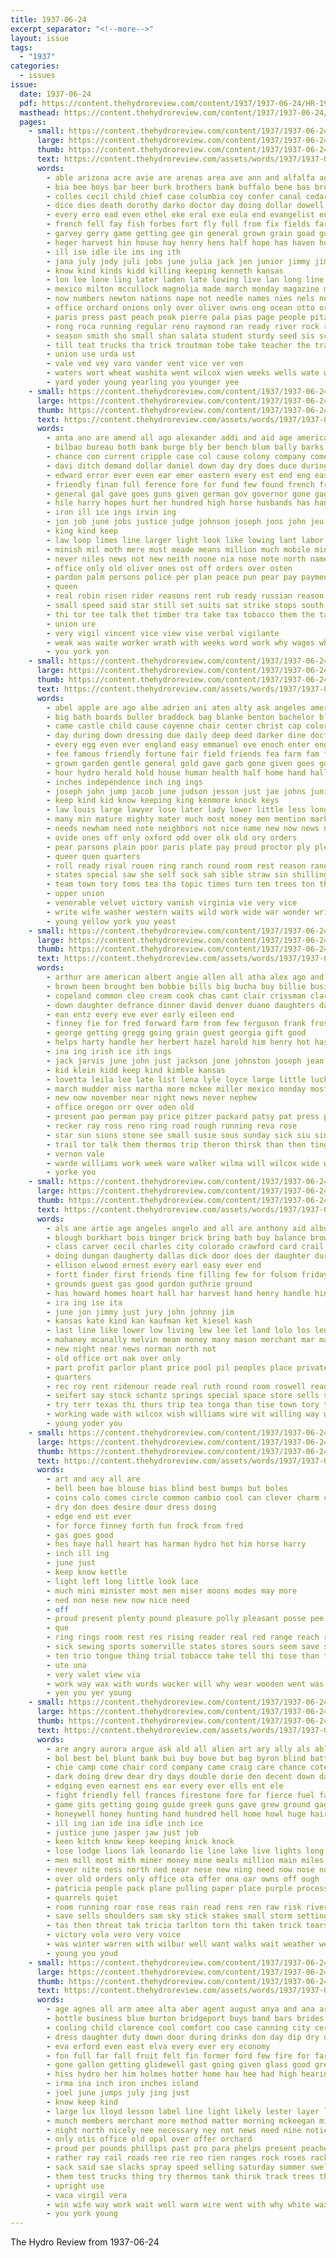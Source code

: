 ```yaml
---
title: 1937-06-24
excerpt_separator: "<!--more-->"
layout: issue
tags:
  - "1937"
categories:
  - issues
issue:
  date: 1937-06-24
  pdf: https://content.thehydroreview.com/content/1937/1937-06-24/HR-1937-06-24.pdf
  masthead: https://content.thehydroreview.com/content/1937/1937-06-24/masthead/HR-1937-06-24.jpg
  pages:
    - small: https://content.thehydroreview.com/content/1937/1937-06-24/small/HR-1937-06-24-01.jpg
      large: https://content.thehydroreview.com/content/1937/1937-06-24/large/HR-1937-06-24-01.jpg
      thumb: https://content.thehydroreview.com/content/1937/1937-06-24/thumbnails/HR-1937-06-24-01.jpg
      text: https://content.thehydroreview.com/assets/words/1937/1937-06-24/HR-1937-06-24-01.txt
      words:
        - able arizona acre avie are arenas area ave ann and alfalfa agent acres asa ana albert america american ari allen august archie ames all ako army anil
        - bia bee boys bar beer burk brothers bank buffalo bene bas brought barber brother bible bese but blanche bake bonus body bel best barbara bruckart bran binger business bere bance bead bouche bet began bethel bae been ber brick blaine bays bennett both big better begun boy beach back burkhart beth baby bowens broad betty bees bey
        - colles cecil child chief case columbia coy confer canal cedar craig came cay crete childs cobb cases cousin county colony credit cash collier cave car calvert comes cost cyril chronic crosby cat crais comp cole cordell course city carruth cores chair col cage christian class care cherry college church
        - dice dies death dorothy darko doctor day doing dollar dowell dam during deming dally dad daughters desire della dent days dress davidson down daughter dieter director does
        - every erro ead even ethel eke eral exe eula end evangelist ence edge early elisabeth ether eldred ever emery
        - french fell fay fish forbes fort fly full from fix fields farms frost first friends friday found farmer fruit far figures farm foot fae few fun fee fall floyd for furnish free
        - garvey gerry game getting gee gin general grown grain goad guy gill gilg george golden good gan grell georgia guess gish gov graff glidewell goldfield going given grassi
        - heger harvest hin house hay henry hens half hope has haven hoon hen hunt hoppers hurry hair hand henke hart her hea hydro hands hol hatfield heads health holding herndon hundred had hubert high hold hour har hot humes hurt hafer held hulls home how hardware
        - ill ise idle ile ims ing ith
        - jana july jody juli jobs june julia jack jen junior jimmy jim jang just
        - know kind kinds kidd killing keeping kenneth kansas
        - lon lee lone ling later laden late lowing live lan long line leedy leona large latin land look list light lat lou lois lake lime league left like longer lottie last less linge lew lor legion lees letter
        - mexico milton mccullock magnolia made march monday magazine moy mix mun mex mae masoner marvin matas mules matter miss middle more morning mean minister much many mil mabe may miles match men mews mary mee miller mere maid mile moody most mast
        - now numbers newton nations nape not needle names nies nels new nelle nee necessary near noel north never niece news nims night nathan
        - office orchard onions only over oliver owns ong ocean otto oregon old onda
        - paris press past peach peak pierre pala pias page people pitzer price person power pera precious public pounds pearl pauls place pack plant peoples pon panes paper pete part pay por pues post peed pet pin
        - rong roca running regular reno raymond ran ready river rock rine rie romney rush racer rain rom rear rushing room real reavy roof reall rye reach reap rocky
        - season smith sho small shan salata student sturdy seed sis school seen stormy sai saturday sees short said story shaw station set standing sleep sar sigh stork still send samuel sad stockton sack stay session see she sidney ser sell seon show shae spies size surrett service save steele shoe sea sole second sons simmons september sites store sic seat son standard sister sap seems south soe seu sunday sak smiling search state stream swift
        - till teat trucks tha trick troutman tobe take teacher the trailer times thee trees towns than tai them tom toms tee tin taken teas teen thomason threat tae ten tra taylo tailor town taman try toward thomas texas train tie
        - union use urda ust
        - vale ved vey varo vander vent vice ver ven
        - waters wort wheat washita went wilcox wien weeks wells wate william wallis willie week world war with willis wil well win weatherford wes want williams wan working will weather washington wiles why weekly wait wat was while watch way wie work white
        - yard yoder young yearling you younger yee
    - small: https://content.thehydroreview.com/content/1937/1937-06-24/small/HR-1937-06-24-02.jpg
      large: https://content.thehydroreview.com/content/1937/1937-06-24/large/HR-1937-06-24-02.jpg
      thumb: https://content.thehydroreview.com/content/1937/1937-06-24/thumbnails/HR-1937-06-24-02.jpg
      text: https://content.thehydroreview.com/assets/words/1937/1937-06-24/HR-1937-06-24-02.txt
      words:
        - anta ano are amend all ago alexander addi and aid age america anthony ary art ask able
        - bilbao bureau both bank burge bly ber bench blum bally barks balls brooks bunch boom branch beach billion bring but business bers bea border broad bees belle brought bottom belong boat bills been burgess bruckart byrnes banish better begin band bitter break big bracket blow basque board belt bill buckle
        - chance con current cripple case col cause colony company comes congress champion citizen courage course carolina count cordoba cobb care courts colle chief city character coast can cost carry close corpora come cham chamber contin charles chum court cleveland call counsel cam certain cal cher corner cases came
        - davi ditch demand dollar daniel down day dry does duce during danger davey dan dence dues dress dom doing death dito deal dent dul due
        - edward error ever even ear emer eastern every est end eng east easy else
        - friendly finan full ference fore for fund few found french france front first from fiscal fish florida force franco folds free francisco fam far farley fig frances fail fara former fall foot friends favor farm
        - general gal gave goes guns given german gov governor gone gag ger gather girdler germany gress garrison good gen going
        - hile harry hopes hurt her hundred high horse husbands has hand head hollywood holmes how helps hydro heart house himsel half hou had hold hopkins him heard heinkel holes hoo held
        - iron ill ice ings irvin ing
        - jon job june jobs justice judge johnson joseph jons john jeu jee
        - king kind keep
        - law loop limes line larger light look like lowing lant labor little lan lloyd life lewis last laws legal low lately long latter lot lawyer letter large land lady lege living loyal london list later leaders learned lions late
        - minish mil moth mere must meade means million much mobile mine man may monroe members manner minister mines most mile mule masters merit mail monica miles min mark mcgrady mos more michail many mills main made matter maybe mates men money meas mich moral mayor
        - never niles news not new neith noone nia nose note north names nation necessary noun nor now near nati name
        - office only old oliver ones ost off orders over osten
        - pardon palm persons police per plan peace pun pear pay payment picket press plain plants pro president power public people person paper poor parcel pace point plant policy ply present pose plenty piece pick patient piles patent part pleas perkins powers petite pinch picking
        - queen
        - real robin risen rider reasons rent rub ready russian reason reach rather race ring radio red rebel romance rea rolls round raw rob royal roose rate rol roosevelt
        - small speed said star still set suits sat strike stops south short susan sage special spell strong shields say secret share she session sult safe square sessions seen signs sal solid seek see surface son speak sole selves snow states seven stress self seal step save seem staff springs starts side state sides sons shed six strife spring straw spanish stand sen southern summer service such strange steel
        - thi tor tee talk thet timber tra take tax tobacco them the taste then tail taft ties tater taken try than takes ten too turn toward thing
        - union ure
        - very vigil vincent vice view vise verbal vigilante
        - weak was waite worker wrath with weeks word work why wages while way wall words warning willing worst wit week wife waste well william winter western wendell works washington world woods white weather will
        - you york yon
    - small: https://content.thehydroreview.com/content/1937/1937-06-24/small/HR-1937-06-24-03.jpg
      large: https://content.thehydroreview.com/content/1937/1937-06-24/large/HR-1937-06-24-03.jpg
      thumb: https://content.thehydroreview.com/content/1937/1937-06-24/thumbnails/HR-1937-06-24-03.jpg
      text: https://content.thehydroreview.com/assets/words/1937/1937-06-24/HR-1937-06-24-03.txt
      words:
        - abel apple are ago albe adrien ani aten alty ask angeles american age able ath all acre and abraham alma arts
        - big bath boards buller braddock bag blanke benton bachelor blue both body best beans been bring bells base bread bond butter begin birth blessing bare brother burns blazer back bull beam book brown brought bidding black but baer boat blown bridge burgess bears
        - came castle child cause cayenne chair center christ cap colorado can char coins change chinery chap col cool come corral check county circle cau certain custer companion cover count call chapel corn coats con cargo cen cases chancellor case cambridge common college captain crow christian cam council chess cake cann city contri
        - day during down dressing due daily deep deed darker dine doctor deal days done degree does dough doing dear double duck
        - every egg even ever england easy emmanuel eve enoch enter engineer excellent ean
        - fee famous friendly fortune fair field friends fea farm fam fail forth fees first fuel firm fall farmer fresh fields for fire full furnish fine front french forest fallen flock favorite frost found far few from faith fairly
        - grown garden gentle general gold gave garb gone given goes good george gift grams gat going genesis gen glad getting green
        - hour hydro herald hold house human health half home hand halls holy held harvard her hope harold head had him hes hens has hair hath horse how hansell hill homes humble hartford hole honor hall hence high
        - inches independence inch ing ings
        - joseph john jump jacob june judson jesson just jae johns junior january jaw
        - keep kind kid know keeping king kenmore knock keys
        - law louis large lawyer lose later lady lower little less longer life lis lunch long lands left lent lake leather lace loy love los london lea last lundquist laws loud like livingstone lies lesson land lions larger lot leo let lookout
        - many min mature mighty mater much most money men mention mark magny mals moody margaret more moral means mae matter mix master miss marie mer may middle moment milk must made martin merly market members mountain morning man maule
        - needs newham need note neighbors not nice name new now news never near noy noble nation negro newtown night noah nance
        - ovide ones off only oxford odd over olk old ory orders
        - pear parsons plain poor paris plate pay proud proctor ply pleasure pad par purchase persons per pop pride patch proper profit pulling promise part process pro pretty pull pos past precious post polite pass pippin plants people pale place
        - queer quen quarters
        - roll ready rival rouen ring ranch round room rest reason range record risk raiser river rod rocky roman rope rickets ran radio ries rail road rolls rugger rather robertson rays
        - states special saw she self sock sah sible straw sin shilling still senior solid student story sow salva set suits string stranger sane salt sunday ship station shape silver senator saint sailors shown save state stack sum send search session seat streets stands stamp second sun sand space sor selwyn sports speak summer saturday sugar stamps small see stand stern salad sunshine sewing silence sons store start square study salvage sank silk seems seek sup such service sport spring storm seen said staff soy sion sir speaker stiff soon sees
        - team town tory toms tea tha topic times turn ten trees ton thomas tar than tin ting them tow trinity ture taylor tie telemaque tell terri thing ties tures then tain too title taken trick treasure top tennis take the tribe talk
        - upper union
        - venerable velvet victory vanish virginia vie very vice
        - write wife washer western waits wild work wide war wonder writer word wish weak with warm wat world washington winter waste went weight wise will words way west wear worms worn week want water while worth was wait well woy walker white
        - young yellow york you yeast
    - small: https://content.thehydroreview.com/content/1937/1937-06-24/small/HR-1937-06-24-04.jpg
      large: https://content.thehydroreview.com/content/1937/1937-06-24/large/HR-1937-06-24-04.jpg
      thumb: https://content.thehydroreview.com/content/1937/1937-06-24/thumbnails/HR-1937-06-24-04.jpg
      text: https://content.thehydroreview.com/assets/words/1937/1937-06-24/HR-1937-06-24-04.txt
      words:
        - arthur are american albert angie allen all atha alex ago and angle
        - brown been brought ben bobbie bills big bucha buy billie business bottles butter bless but back bring bobby book buchanan brother boschert
        - copeland common cleo cream cook chas cant clair crissman clarence colorado cool city cake cop can cordell come corpus comfort came caddo company crock christi county carolyn coll
        - down daughter defrance dinner david denver duane daughters days day done davis
        - ean entz every eve ever early eileen end
        - finney fie for fred forward farm from few ferguson frank frost fam force fail fort
        - george getting gregg going grain guest georgia gift good
        - helps harty handle her herbert hazel harold him henry hot has herndon hopewell hon hail hydro hawk hills hawkins how home humphrey
        - ina ing irish ice ith ings
        - jack jarvis june john just jackson jone johnston joseph jean
        - kid klein kidd keep kind kimble kansas
        - lovetta leila lee late list lena lyle loyce large little luck lin laa last loughlin love lemon lor lasley left
        - march mudder miss martha more mckee miller mexico monday most milo mountain merry matter must melvin metzer morning mansfield mary
        - new now november near night news never nephew
        - office oregon orr over oden old
        - present pao perman pay price pitzer packard patsy pat press per pop pretty pie past potter post
        - recker ray ross reno ring road rough running reva rose
        - star sun sions stone see small susie sous sunday sick siu sin shirts strong special super stove smalley saturday son slemp say sandle springs second skaggs spies store sanders she sugar strickland service sister still
        - trail tor talk them thermos trip theron thirsk than then ting tharp tucker texas texola tim ted too teat the
        - vernon vale
        - warde williams work week ware walker wilma will wilcox wide william wyatt with weeks want weatherford wakley well weather walter worth was while why water woodrow went wheat
        - yorke you
    - small: https://content.thehydroreview.com/content/1937/1937-06-24/small/HR-1937-06-24-05.jpg
      large: https://content.thehydroreview.com/content/1937/1937-06-24/large/HR-1937-06-24-05.jpg
      thumb: https://content.thehydroreview.com/content/1937/1937-06-24/thumbnails/HR-1937-06-24-05.jpg
      text: https://content.thehydroreview.com/assets/words/1937/1937-06-24/HR-1937-06-24-05.txt
      words:
        - als ane artie age angeles angelo and all are anthony aid albuquerque ash
        - blough burkhart bois binger brick bring bath buy balance browne bill brown back beat bank bou better been business bigger burban best bet beer brother
        - class carver cecil charles city colorado crawford card crail camp carolyn clinton coffee came come close cry cost cen chance can cash
        - doing dungan daugherty dallas dick door does der daughter during diego days dar day dress dollar
        - ellison elwood ernest every earl easy ever end
        - fortt finder first friends fine filling few for folsom friday field full from farm fill
        - grounds guest gas good gordon guthrie ground
        - has howard homes heart hall har harvest hand henry handle hinton henke heres hurt house hold had hard her hicks half harold hence hydro
        - ira ing ise ita
        - june jon jimmy just jury john johnny jim
        - kansas kate kind kan kaufman ket kiesel kash
        - last line like lower low living lew lee let land lolo los lena live lassiter late left leonard
        - mahaney mcanally melvin mean money many mason merchant mar man moi more mil mckeegan marie miss model
        - new night near news norman north not
        - old office ort oak over only
        - part profit parlor plant price pool pil peoples place private per public people pay post
        - quarters
        - rec roy rent ridenour reade real ruth round room roswell ready ran rage res rang
        - seifert say stock schantz springs special space store sells summer smith selling sale southern sunday station smaller standard son sell salon surgeon stange sturgill saturday steele san
        - try terr texas thi thurs trip tea tonga than tise town tory take the
        - working wade with wilcox wish williams wire wit willing way week williamson word went work wil west wells waste was weatherford will write wear
        - young yoder you
    - small: https://content.thehydroreview.com/content/1937/1937-06-24/small/HR-1937-06-24-06.jpg
      large: https://content.thehydroreview.com/content/1937/1937-06-24/large/HR-1937-06-24-06.jpg
      thumb: https://content.thehydroreview.com/content/1937/1937-06-24/thumbnails/HR-1937-06-24-06.jpg
      text: https://content.thehydroreview.com/assets/words/1937/1937-06-24/HR-1937-06-24-06.txt
      words:
        - art and acy all are
        - bell been bae blouse bias blind best bumps but boles
        - coins calo comes circle common cambio cool can clever charm cor come chic corral center chew change cin
        - dry don does desire dour dress doing
        - edge end est ever
        - for force finney forth fun frock from fred
        - gas goes good
        - hes haye hall heart has harman hydro hot him horse harry
        - inch ill ing
        - june just
        - keep know kettle
        - light left long little look lace
        - much mini minister most men miser moons modes may more
        - ned non nese new now nice need
        - off
        - proud present plenty pound pleasure polly pleasant posse pee person peko price pique
        - que
        - ring rings room rest res rising reader real red range reach rain
        - sick sewing sports somerville states stores sours seem save song service send size summer sloan step spells shown seer sear sacra sue simple salts smiling suh slicker smart say smooth stamp stuck
        - ten trio tongue thing trial tobacco take tell thi tose than them the tey tous tame
        - ute una
        - very valet view via
        - work way wax with words wacker will why wear wooden went was withers weather
        - yen you yer young
    - small: https://content.thehydroreview.com/content/1937/1937-06-24/small/HR-1937-06-24-07.jpg
      large: https://content.thehydroreview.com/content/1937/1937-06-24/large/HR-1937-06-24-07.jpg
      thumb: https://content.thehydroreview.com/content/1937/1937-06-24/thumbnails/HR-1937-06-24-07.jpg
      text: https://content.thehydroreview.com/assets/words/1937/1937-06-24/HR-1937-06-24-07.txt
      words:
        - are angry aurora argue ask ald all alien art ary ally als able and awa
        - bol best bel blunt bank bui buy bove but bag byron blind battle bet bitterly brought bay beat break back bold bey big ber boots been busi began better brilliant born black bar bud bring bele
        - chie camp come chair cord company came craig care chance cote chart cap cant change cost chi cabin cords chateau charity cummings cold clear car cleveland can crew
        - dark doing drew dear dry days double dorie den decent down day dat dunno don dows door deep dog daughter during dent
        - edging even earnest ens ear every ever ells ent ele
        - fight friendly fell frances firestone fore for fierce fuel face fee fair from fire first few fury felt force field fess fought fellow fort fortune filling fellows flight flash friends fig fall feller
        - game gits getting going guide greek guns gave grew ground gage guess gum good
        - honeywell honey hunting hand hundred hell home howl huge hair him had hes hydro heavens hot hang hun hed high house heard hour hike her how has head host hold hard hee
        - ill ing ian ide ina idle inch ice
        - justice june jasper jaw just job
        - keen kitch know keep keeping knick knock
        - lose lodge lions lak leonardo lie line lake live lights long labor lupe living life luck laughing large let last less longer like lovett light lay
        - men mill most mith miner money mine meals million main miles mission much meri mees many morale mowery man morning must moon more
        - never nite ness north ned near nese new ning need now nose not
        - over old orders only office ota offer ona oar owns off ough
        - patricia people pack plane pulling paper place purple process parkes ponder por part plenty plain pull pledge pany plan police price pon point patric pines power pitch purse parke poleon pat pay
        - quarrels quiet
        - room running roar rose reas rain read rens ren raw risk river record run ring ready rock rai res rei rush red ran rest remark
        - save sells shoulders sam sky stick stakes small storm setting seven sia sharp shore say sem still stay sal snow spin said send sank see sir she service smi sell stormy shall stake shams surface standing speed seen strode stove stand space shaw sun southern sand supp station show stones start south straight sar sed store square saw six silver sick sleep side stone set ship
        - tas then threat tak tricia tarlton torn thi taken trick tears times trip track the telling trout than talk them till tail too terrible taunt tonic toay tomer toan thousand toward thor ties tise try ted turns tat take
        - victory vola vero very voice
        - was winter warren with wilbur well want walks wait weather weeks way went win work word wall will war wave william wellington worth worn warrens why while wood wide wage windows white
        - young you youd
    - small: https://content.thehydroreview.com/content/1937/1937-06-24/small/HR-1937-06-24-08.jpg
      large: https://content.thehydroreview.com/content/1937/1937-06-24/large/HR-1937-06-24-08.jpg
      thumb: https://content.thehydroreview.com/content/1937/1937-06-24/thumbnails/HR-1937-06-24-08.jpg
      text: https://content.thehydroreview.com/assets/words/1937/1937-06-24/HR-1937-06-24-08.txt
      words:
        - age agnes all arm amee alta aber agent august anya and ana are ave
        - bottle business blue burton bridgeport buys band bars brides barnes beat bank best been bottom beam back but bottles bring born buy brought big
        - cooling child clarence cool comfort coo case canning city certain cork crown crissman close car cluster cubit came cost company cage cand church caddo cream clock choice carry college can cold come centurion cam call county
        - dress daughter duty down door during drinks don day dip dry dark death doctor days due does
        - eva erford even east elva every ever ery economy
        - fon full far fall fruit felt fin former ford few fire for farewell field farris first fail flower friday fost fresh from
        - gone gallon getting glidewell gast going given glass good grey game green gay gas gene
        - hiss hydro her him holmes hotter home hau hee had high hearing has honey henke how half hurt head hire hot
        - irma ina inch iron inches island
        - joel june jumps july jing just
        - know keep kind
        - large lux lloyd lesson label line light likely lester layer left lucile leghorn lynn last lower latter lansdowne lighter land like long let liberal lemon low ledger
        - munch members merchant more method matter morning mckeegan miss maybe many mer money mcpheters mere most made minister mae maran moy may mies men martha merly market much man mis mcanally must
        - night north nicely nee necessary ney not news need nine notice note never now new
        - only otis office old opal over offer orchard
        - proud per pounds phillips past pro para phelps present peaches place pastor pour pair pint pretty price peter park page peach pass paper power patient people pleasant point plain piece pitzer
        - rather ray rail roads ree rie reo rien ranges rock roses rack
        - sack said sae slacks spray speed selling saturday summer swell sum shows she sei sale supply stover springs sample story stake such space stiff sharon sales stick shead stand shirts seem score side sick see soap stove service simple sleep sugar store solid son sunday special say safe sides
        - them test trucks thing try thermos tank thirsk track trees thet tucker train ten town towns taylor than top tell talk then tea trip the
        - upright use
        - vaca virgil vera
        - win wife way work wait well warm wire went with why white wax wate water wisdom wedding weather window was washington wey waller word will
        - you york young
---
```


The Hydro Review from 1937-06-24

<!--more-->

